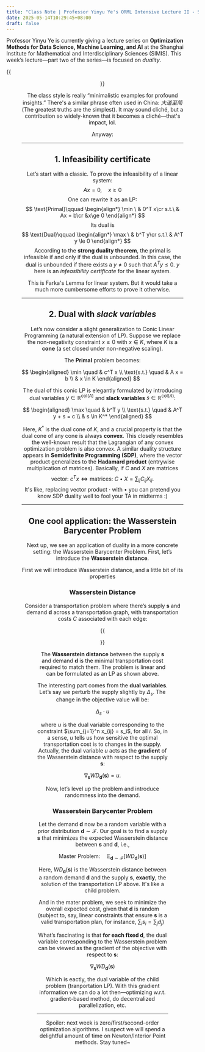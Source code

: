 ```yaml
---
title: "Class Note | Professor Yinyu Ye's ORML Intensive Lecture II - Spring 2025"
date: 2025-05-14T10:29:45+08:00
draft: false
---
```


Professor Yinyu Ye is currently giving a lecture series on **Optimization Methods for Data Science, Machine Learning, and AI** at the Shanghai Institute for Mathematical and Interdisciplinary Sciences (SIMIS). This week’s lecture—part two of the series—is focused on *duality*.

{{<figure align="center" src="/online/week_2_duality.jpeg" caption="Lecture videos and course materials are available here: https://www.simis.cn/optimization-methods-for-data-science-and-machine-learning-and-ai/" width="100%">}}

The class style is really “minimalistic examples for profound insights.” There's a similar phrase often used in China: *大道至简*  (The greatest truths are the simplest). It may sound cliché, but a contribution so widely-known that it becomes a cliché—that's impact, lol.

Anyway:

---

## 1. Infeasibility certificate

Let’s start with a classic. To prove the infeasibility of a linear system:
$$
Ax =0, \quad x\ge 0
$$
One can rewrite it as an LP:
$$
\text{Primal}\qquad \begin{align*}
\min \ &  0^T x\cr
s.t.\ & Ax = b\cr
&x\ge 0
\end{align*}
$$
Its dual is
$$
\text{Dual}\qquad \begin{align*}
\max \ &  b^T y\cr
s.t.\ & A^T y \le 0
\end{align*}
$$
According to the **strong duality theorem**, the primal is infeasible if and only if the dual is unbounded. In this case, the dual is unbounded if there exists a $y \neq 0$ such that $A^T y \le 0$. $y$ here is an *infeasibility certificate* for the linear system.

This is Farka's Lemma for linear system. But it would take a much more cumbersome efforts to prove it otherwise.

---

## 2. Dual with *slack variables*

Let’s now consider a slight generalization to Conic Linear Programming (a natural extension of LP). Suppose we replace the non-negativity constraint $x \ge 0$ with $x \in K$, where $K$ is a **cone** (a set closed under non-negative scaling).

The **Primal** problem becomes:

$$
\begin{aligned}
\min \quad & c^T x \\
\text{s.t.} \quad & A x = b \\
& x \in K
\end{aligned}
$$

The dual of this conic LP is elegantly formulated by introducing dual variables $y \in \mathbb{R}^{\text{col}(A)}$ and **slack variables** $s \in \mathbb{R}^{\text{col}(A)}$:

$$
\begin{aligned}
\max \quad & b^T y \\
\text{s.t.} \quad & A^T y + s = c \\
& s \in K^*
\end{aligned}
$$

Here, $K^*$ is the dual cone of $K$, and a crucial property is that the dual cone of any cone is always **convex**. This closely resembles the well-known result that the Lagrangian of any convex optimization problem is also convex. A similar duality structure appears in **Semidefinite Programming (SDP)**, where the vector product generalizes to the **Hadamard product** (entrywise multiplication of matrices). Basically, if $C$ and $X$ are matrices
$$
\text{vector: }c^Tx \Leftrightarrow \text{matrices: } C\bullet X = \sum_{ij} C_{ij} X_{ij}.
$$
It's like, replacing vector product $\cdot$ with $\bullet$ you can pretend you know SDP duality well to fool your TA in midterms :)

---

## One cool application: the Wasserstein Barycenter Problem

Next up, we see an application of duality in a more concrete setting: the Wasserstein Barycenter Problem. First, let’s introduce the **Wasserstein distance**.

First we will introduce Wasserstein distance, and a little bit of its properties

### Wasserstein Distance

Consider a transportation problem where there’s supply $\mathbf{s}$ and demand $\mathbf{d}$ across a transportation graph, with transportation costs $C$ associated with each edge:

{{<figure align="center" src="/online/W-distance.jpeg" caption="Left: transportation problem/allocation/two-sided matching. Right: its corresponding Primal/Dual." width="100%">}}

The **Wasserstein distance** between the supply $\mathbf{s}$ and demand $\mathbf{d}$ is the minimal transportation cost required to match them. The problem is linear and can be formulated as an LP as shown above.

The interesting part comes from the **dual variables**. Let’s say we perturb the supply slightly by $\Delta_s$. The change in the objective value will be:

$$
\Delta_s \cdot u
$$

where $u$ is the dual variable corresponding to the constraint $\sum_{j=1}^n x_{ij} = s_i$, for all $i$. So, in a sense, $u$ tells us how sensitive the optimal transportation cost is to changes in the supply. Actually, the dual variable $u$ acts as the **gradient** of the Wasserstein distance with respect to the supply $\mathbf{s}$:

$$
\nabla_{\mathbf{s}} WD_{\mathbf{d}}(\mathbf{s}) = u.
$$

Now, let’s level up the problem and introduce randomness into the demand.

### Wasserstein Barycenter Problem

Let the demand $\mathbf{d}$ now be a random variable with a prior distribution $\mathbf{d} \sim \mathcal{F}$. Our goal is to find a supply $\mathbf{s}$ that minimizes the expected Wasserstein distance between $\mathbf{s}$ and $\mathbf{d}$, i.e.,

$$
\text{Master Problem:} \quad \mathbb{E}_{\mathbf{d} \sim \mathcal{F}}[WD_{\mathbf{d}}(\mathbf{s})]
$$

Here, $WD_{\mathbf{d}}(\mathbf{s})$ is the Wasserstein distance between a random demand $\mathbf{d}$ and the supply $\mathbf{s}$, **exactly**, the solution of the transportation LP above. It's like a child problem.

And in the mater problem, we seek to minimize the overall expected cost, given that $\mathbf d$ is random (subject to, say, linear constraints that ensure $\mathbf{s}$ is a valid transportation plan, for instance, $\sum_i s_i = \sum_j d_j$)

What’s fascinating is that **for each fixed $\mathbf{d}$**, the dual variable corresponding to the Wasserstein problem can be viewed as the gradient of the objective with respect to $\mathbf{s}$:

$$
\nabla_{\mathbf{s}} WD_{\mathbf{d}}(\mathbf{s})
$$

Which is eactly, the dual variable of the child problem (tranportation LP). With this gradient information we can do a lot then—optimizing w.r.t. gradient-based method, do decentralized parallelization, etc.

----

Spoiler: next week is zero/first/second-order optimization algorithms. I suspect we will spend a delightful amount of time on Newton/Interior Point methods. Stay tuned~
